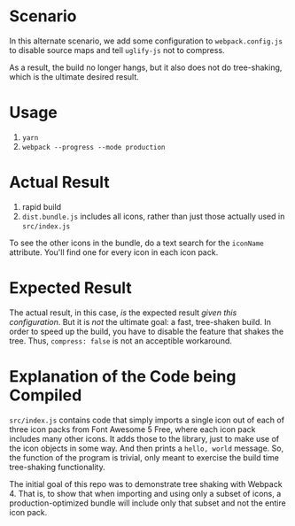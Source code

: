 # Scenario

In this alternate scenario, we add some configuration to `webpack.config.js` to disable source maps and tell
`uglify-js` not to compress.

As a result, the build no longer hangs, but it also does not do tree-shaking, which is the ultimate desired result.

# Usage
1. `yarn`
1. `webpack --progress --mode production`

# Actual Result
1. rapid build
1. `dist.bundle.js` includes all icons, rather than just those actually used in `src/index.js`

To see the other icons in the bundle, do a text search for the `iconName` attribute. You'll find one for every icon in each icon pack.

# Expected Result
The actual result, in this case, _is_ the expected result _given this configuration_. 
But it is _not_ the ultimate goal: a fast, tree-shaken build.
In order to speed up the build, you have to disable the feature that shakes the tree.
Thus, `compress: false` is not an acceptible workaround.

# Explanation of the Code being Compiled

`src/index.js` contains code that simply imports a single icon out of each of three icon packs from Font Awesome 5 Free, where each icon pack includes many other icons. It adds those to the library, just to make use of the icon objects in some way. And then prints a `hello, world` message. So, the function of the program is trivial, only meant to exercise the build time tree-shaking functionality.

The initial goal of this repo was to demonstrate tree shaking with Webpack 4. That is, to show that when importing and using only a subset of icons, a production-optimized bundle will include only that subset and not the entire icon pack.
